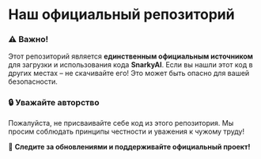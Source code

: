 # Наш официальный репозиторий

### ⚠ Важно!
Этот репозиторий является **единственным официальным источником** для загрузки и использования кода **SnarkyAI**. Если вы нашли этот код в других местах – не скачивайте его! Это может быть опасно для вашей безопасности.

### 🔒 Уважайте авторство
Пожалуйста, не присваивайте себе код из этого репозитория. Мы просим соблюдать принципы честности и уважения к чужому труду!


📌 **Следите за обновлениями и поддерживайте официальный проект!**

